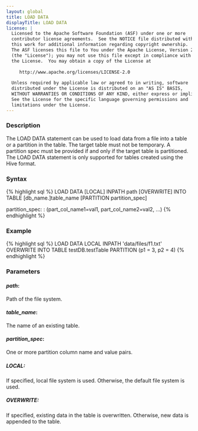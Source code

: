 ```yaml
---
layout: global
title: LOAD DATA
displayTitle: LOAD DATA
license: |
  Licensed to the Apache Software Foundation (ASF) under one or more
  contributor license agreements.  See the NOTICE file distributed with
  this work for additional information regarding copyright ownership.
  The ASF licenses this file to You under the Apache License, Version 2.0
  (the "License"); you may not use this file except in compliance with
  the License.  You may obtain a copy of the License at
 
     http://www.apache.org/licenses/LICENSE-2.0
 
  Unless required by applicable law or agreed to in writing, software
  distributed under the License is distributed on an "AS IS" BASIS,
  WITHOUT WARRANTIES OR CONDITIONS OF ANY KIND, either express or implied.
  See the License for the specific language governing permissions and
  limitations under the License.
---
```


### Description
The LOAD DATA statement can be used to load data from a file into a table or a partition in the table. The target table must not be temporary. A partition spec must be provided if and only if the target table is partitioned. The LOAD DATA statement is only supported for tables created using the Hive format.

### Syntax
{% highlight sql %}
LOAD DATA [LOCAL] INPATH path [OVERWRITE] INTO TABLE [db_name.]table_name
  [PARTITION partition_spec]

partition_spec:
    : (part_col_name1=val1, part_col_name2=val2, ...)
{% endhighlight %}

### Example
{% highlight sql %}
LOAD DATA LOCAL INPATH 'data/files/f1.txt'
  OVERWRITE INTO TABLE testDB.testTable PARTITION (p1 = 3, p2 = 4)
{% endhighlight %}

### Parameters

#### ***path***:
Path of the file system.

#### ***table_name***:
The name of an existing table.

#### ***partition_spec***:
One or more partition column name and value pairs.

##### ***LOCAL***:
If specified, local file system is used. Otherwise, the default file system is used.

##### ***OVERWRITE***:
If specified, existing data in the table is overwritten. Otherwise, new data is appended to the table.
